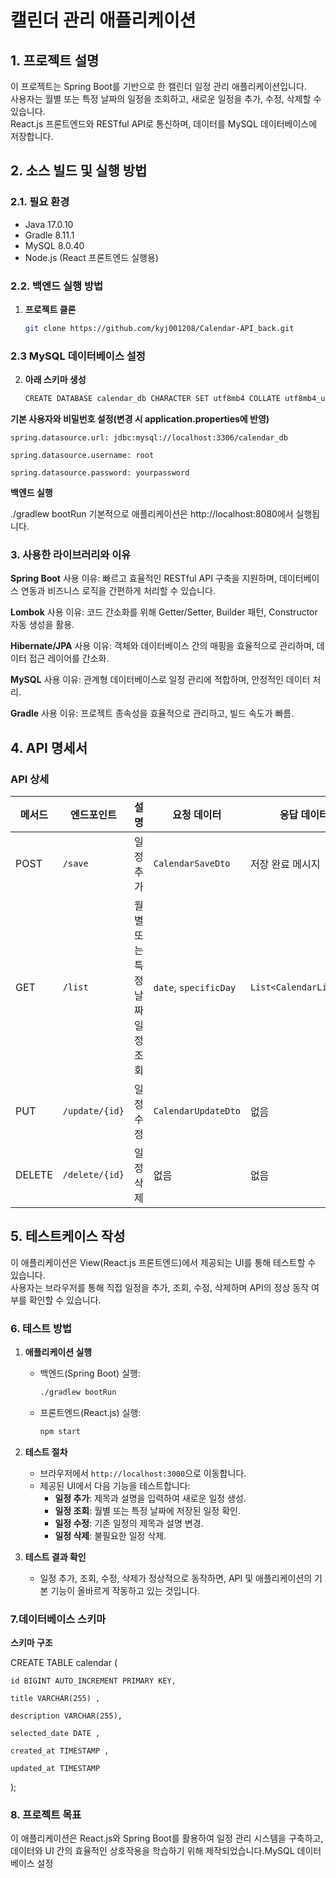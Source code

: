 # 캘린더 관리 애플리케이션

## 1. 프로젝트 설명

이 프로젝트는 Spring Boot를 기반으로 한 캘린더 일정 관리 애플리케이션입니다.  
사용자는 월별 또는 특정 날짜의 일정을 조회하고, 새로운 일정을 추가, 수정, 삭제할 수 있습니다.  
React.js 프론트엔드와 RESTful API로 통신하며, 데이터를 MySQL 데이터베이스에 저장합니다.


## 2. 소스 빌드 및 실행 방법

### 2.1. **필요 환경**
- Java 17.0.10
- Gradle 8.11.1
- MySQL 8.0.40
- Node.js (React 프론트엔드 실행용)

### 2.2. **백엔드 실행 방법**

1. **프로젝트 클론**
   ```bash
   git clone https://github.com/kyj001208/Calendar-API_back.git
   
### 2.3 **MySQL 데이터베이스 설정**

2. **아래 스키마 생성**
   ```bash
   CREATE DATABASE calendar_db CHARACTER SET utf8mb4 COLLATE utf8mb4_unicode_ci;

**기본 사용자와 비밀번호 설정(변경 시 application.properties에 반영)**
  
    spring.datasource.url: jdbc:mysql://localhost:3306/calendar_db
    
    spring.datasource.username: root
    
    spring.datasource.password: yourpassword

**백엔드 실행**

./gradlew bootRun
기본적으로 애플리케이션은 http://localhost:8080에서 실행됩니다.

### 3. 사용한 라이브러리와 이유

**Spring Boot**
사용 이유: 빠르고 효율적인 RESTful API 구축을 지원하며, 데이터베이스 연동과 비즈니스 로직을 간편하게 처리할 수 있습니다.

**Lombok**
사용 이유: 코드 간소화를 위해 Getter/Setter, Builder 패턴, Constructor 자동 생성을 활용.

**Hibernate/JPA**
사용 이유: 객체와 데이터베이스 간의 매핑을 효율적으로 관리하며, 데이터 접근 레이어를 간소화.

**MySQL**
사용 이유: 관계형 데이터베이스로 일정 관리에 적합하며, 안정적인 데이터 처리.

**Gradle**
사용 이유: 프로젝트 종속성을 효율적으로 관리하고, 빌드 속도가 빠름.


## 4. API 명세서

### API 상세

| 메서드   | 엔드포인트      | 설명                          | 요청 데이터          | 응답 데이터             |
|----------|-----------------|-------------------------------|----------------------|-------------------------|
| POST     | `/save`         | 일정 추가                     | `CalendarSaveDto`    | 저장 완료 메시지        |
| GET      | `/list`         | 월별 또는 특정 날짜 일정 조회 | `date`, `specificDay` | `List<CalendarListDto>` |
| PUT      | `/update/{id}`  | 일정 수정                     | `CalendarUpdateDto`  | 없음                    |
| DELETE   | `/delete/{id}`  | 일정 삭제                     | 없음                 | 없음                    |

## 5. 테스트케이스 작성

이 애플리케이션은 View(React.js 프론트엔드)에서 제공되는 UI를 통해 테스트할 수 있습니다.  
사용자는 브라우저를 통해 직접 일정을 추가, 조회, 수정, 삭제하며 API의 정상 동작 여부를 확인할 수 있습니다.

### 6.  테스트 방법
1. **애플리케이션 실행**  
   - 백엔드(Spring Boot) 실행:  
     ```bash
     ./gradlew bootRun
     ```
   - 프론트엔드(React.js) 실행:  
     ```bash
     npm start
     ```

2. **테스트 절차**
   - 브라우저에서 `http://localhost:3000`으로 이동합니다.
   - 제공된 UI에서 다음 기능을 테스트합니다:
     - **일정 추가**: 제목과 설명을 입력하여 새로운 일정 생성.
     - **일정 조회**: 월별 또는 특정 날짜에 저장된 일정 확인.
     - **일정 수정**: 기존 일정의 제목과 설명 변경.
     - **일정 삭제**: 불필요한 일정 삭제.

3. **테스트 결과 확인**
   - 일정 추가, 조회, 수정, 삭제가 정상적으로 동작하면, API 및 애플리케이션의 기본 기능이 올바르게 작동하고 있는 것입니다.

### 7.데이터베이스 스키마
**스키마 구조**


CREATE TABLE calendar (

    id BIGINT AUTO_INCREMENT PRIMARY KEY,
    
    title VARCHAR(255) ,
    
    description VARCHAR(255),
    
    selected_date DATE ,
    
    created_at TIMESTAMP ,
    
    updated_at TIMESTAMP
    
);


### 8. 프로젝트 목표
이 애플리케이션은 React.js와 Spring Boot를 활용하여 일정 관리 시스템을 구축하고, 데이터와 UI 간의 효율적인 상호작용을 학습하기 위해 제작되었습니다.MySQL 데이터베이스 설정
